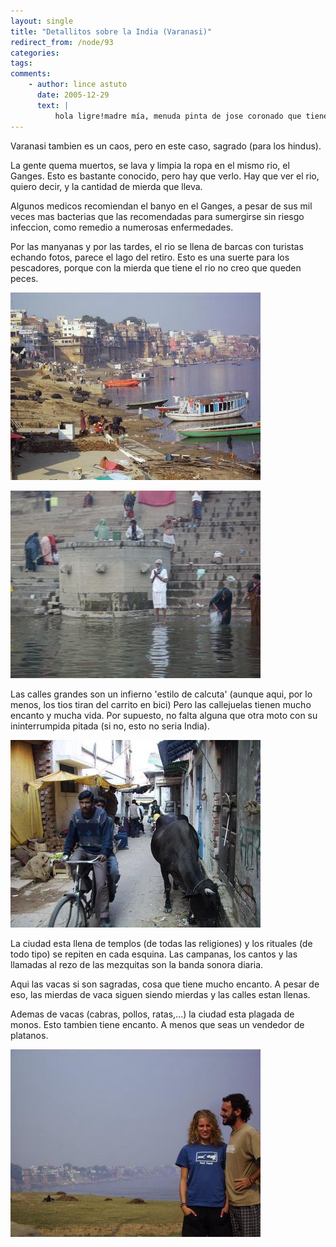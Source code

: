 ```yaml
---
layout: single
title: "Detallitos sobre la India (Varanasi)"
redirect_from: /node/93
categories:
tags: 
comments: 
    - author: lince astuto
      date: 2005-12-29
      text: |
          hola ligre!madre mía, menuda pinta de jose coronado que tienes en esa foto, jajaja.me alegro de que sigas descubriendo el mundo exterior; yo por mi parte, estoy más centrada en el interior, porque no sé si sabes que vamos a tener un lincecillo chiquitín a mediados de agosto. aún no sabemos si será chico o chica, pero como te imaginarás, lo esperamos con mucha ilu.ya te contaré más cosas, de momento sigue pasándotelo bien.un besazo,sylvia.  
---
```

Varanasi tambien es un caos, pero en este caso, sagrado (para los hindus).  

La gente quema muertos, se lava y limpia la ropa en el mismo rio, el Ganges. Esto es bastante conocido, pero hay que verlo. Hay que ver el rio, quiero decir, y la cantidad de mierda que lleva.  

Algunos medicos recomiendan el banyo en el Ganges, a pesar de sus mil veces mas bacterias que las recomendadas para sumergirse sin riesgo infeccion, como remedio a numerosas enfermedades.  

Por las manyanas y por las tardes, el rio se llena de barcas con turistas echando fotos, parece el lago del retiro. Esto es una suerte para los pescadores, porque con la mierda que tiene el rio no creo que queden peces.  

[![](/images/posts/2005-12-29-detallitos-sobre-la-india-varanasi/4.jpg)](http://photos1.blogger.com/blogger/4149/854/1600/4.jpg)  

[![](/images/posts/2005-12-29-detallitos-sobre-la-india-varanasi/IMG_0011.jpg)](http://photos1.blogger.com/blogger/4149/854/1600/IMG_0011.jpg)  

Las calles grandes son un infierno 'estilo de calcuta' (aunque aqui, por lo menos, los tios tiran del carrito en bici) Pero las callejuelas tienen mucho encanto y mucha vida. Por supuesto, no falta alguna que otra moto con su ininterrumpida pitada (si no, esto no seria India).  

[![](/images/posts/2005-12-29-detallitos-sobre-la-india-varanasi/5.jpg)](http://photos1.blogger.com/blogger/4149/854/1600/5.jpg)  

La ciudad esta llena de templos (de todas las religiones) y los rituales (de todo tipo) se repiten en cada esquina. Las campanas, los cantos y las llamadas al rezo de las mezquitas son la banda sonora diaria.  

Aqui las vacas si son sagradas, cosa que tiene mucho encanto. A pesar de eso, las mierdas de vaca siguen siendo mierdas y las calles estan llenas.  

Ademas de vacas (cabras, pollos, ratas,...) la ciudad esta plagada de monos. Esto tambien tiene encanto. A menos que seas un vendedor de platanos.  

[![](/images/posts/2005-12-29-detallitos-sobre-la-india-varanasi/7.jpg)](http://photos1.blogger.com/blogger/4149/854/1600/7.jpg)
